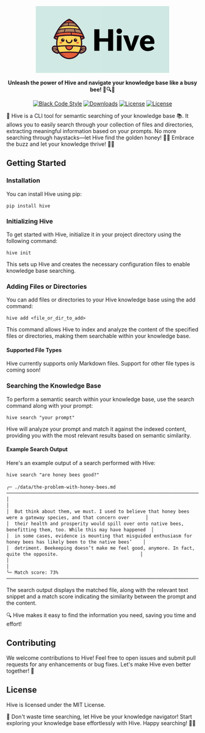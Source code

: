 <p align="center">
  <img height="175" src="./docs/logo.png" alt="Qdrant">
</p>

<p align="center">
    <b>Unleash the power of Hive and navigate your knowledge base like a busy bee!  🐝🔍✨</b>
</p>

<p align="center">
<a href="https://github.com/psf/black"><img src="https://img.shields.io/badge/code%20style-black-000000.svg" alt="Black Code Style"></a>
<a href="https://pypi.python.org/pypi/hive/"><img src="https://img.shields.io/pypi/dm/hive.svg" alt="Downloads"></a>
<a href="https://github.com/ppierzc/hive/blob/master/LICENSE"><img src="https://img.shields.io/github/license/ppierzc/hive.svg" alt="License"></a>
<a href="https://https://discord.com/"><img src="https://badgen.net/badge/icon/discord?icon=discord&label" alt="License"></a>
</p>

🐝 Hive is a CLI tool for semantic searching of your knowledge base 📚. It allows you to easily search through your collection of files and directories, extracting meaningful information based on your prompts.
 No more searching through haystacks—let Hive find the golden honey! 🍯🐝 Embrace the buzz and let your knowledge thrive! 🚀💡

## Getting Started

### Installation
You can install Hive using pip:

```shell
pip install hive
```

### Initializing Hive
To get started with Hive, initialize it in your project directory using the following command:

```shell
hive init
```
This sets up Hive and creates the necessary configuration files to enable knowledge base searching.

### Adding Files or Directories
You can add files or directories to your Hive knowledge base using the add command:

```shell
hive add <file_or_dir_to_add>
```
This command allows Hive to index and analyze the content of the specified files or directories, making them searchable within your knowledge base.

#### Supported File Types
Hive currently supports only Markdown files. Support for other file types is coming soon!

### Searching the Knowledge Base
To perform a semantic search within your knowledge base, use the search command along with your prompt:

```shell
hive search "your prompt"
```
Hive will analyze your prompt and match it against the indexed content, providing you with the most relevant results based on semantic similarity.

#### Example Search Output
Here's an example output of a search performed with Hive:

```shell
hive search "are honey bees good?"              

╭─ ./data/the-problem-with-honey-bees.md ──────────────────────────────────────────────────────────────────────────────╮
│                                                                                                                      │
│  But think about them, we must. I used to believe that honey bees were a gateway species, and that concern over      │
│  their health and prosperity would spill over onto native bees, benefitting them, too. While this may have happened  │
│  in some cases, evidence is mounting that misguided enthusiasm for honey bees has likely been to the native bees’    │
│  detriment. Beekeeping doesn’t make me feel good, anymore. In fact, quite the opposite.                              │
│                                                                                                                      │
╰─ Match score: 73% ───────────────────────────────────────────────────────────────────────────────────────────────────╯
```
The search output displays the matched file, along with the relevant text snippet and a match score indicating the similarity between the prompt and the content.

🔍 Hive makes it easy to find the information you need, saving you time and effort!

## Contributing
We welcome contributions to Hive! Feel free to open issues and submit pull requests for any enhancements or bug fixes. Let's make Hive even better together! 🚀

## License
Hive is licensed under the MIT License.

🐝 Don't waste time searching, let Hive be your knowledge navigator! Start exploring your knowledge base effortlessly with Hive. Happy searching! 🚀✨